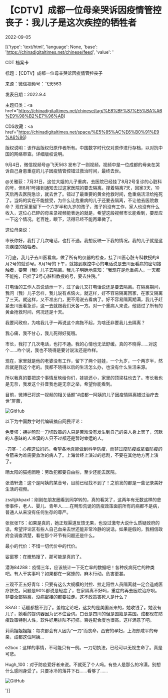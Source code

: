 # 【CDTV】成都一位母亲哭诉因疫情管控丧子：我儿子是这次疾控的牺牲者

2022-09-05

[{'type': 'text/html', 'language': None, 'base': 'https://chinadigitaltimes.net/chinese/feed', 'value': '

CDT 档案卡

标题：【CDTV】成都一位母亲哭诉因疫情管控丧子

来源：微信视频号：飞天563

发表日期：2022.9.4

主题归类：<a href="https://chinadigitaltimes.net/chinese/tag/%E8%BF%87%E5%BA%A6%E9%98%B2%E7%96%AB)

CDS收藏：<a href="https://chinadigitaltimes.net/space/%E5%85%AC%E6%B0%91%E9%A6%86)

版权说明：该作品版权归原作者所有。中国数字时代仅对原作进行存档，以对抗中国的网络审查。详细版权说明。





9月4日，微信视频号@飞天563 发布了一则视频，视频中是一位成都的母亲在哭诉自己身患重症的儿子因疫情管控错过救治时间，最终去世。





@关雅荻：7月31日，这位大姐的儿子重病，去医院已经挂了8月2号复诊的心脏科的号，但8月1号接到通知去过这家医院的要去隔离。撑着隔离7天，回家3天，10天后再去医院急诊，就去世了。错过了最重要的黄金抢救时间，危重病活活给拖死了。当妈的实在不能接受，为什么让危重病的儿子还要去隔离，不让他去医院救命？ 现在家里留下一个六岁半和九岁的孩子，孩子妈没有工作，家人也没有什么收入，这位心已碎的母亲录视频能表达的就是，希望这段视频市长能看到，要反应一下这个情况。老百姓，眼下，活得已经不能再卑微了。



这位母亲说：



市长你好，我打了几次电话，也打不通。我想反映一下我的情况。我的儿子就是这次疾控的牺牲者。

7月底，我儿子去川医看病，做了所有的仪器的检查，挂了川医心脏专科教授的8月2号的就诊号。8月1号的下午，就接到疾控中心的电话说是去川医看病的密切接触者，要带（我）儿子去隔离。我儿子明确地告知：“我现在是危重病人，一天都不能拖，已挂了2号心脏科教授的号，要去住院。”

打电话的工作人员说请示一下，过了会儿又打电话说还是要去隔离。在隔离期间，我问（我）儿子怎样，我儿说有点恼火。就这样，好不容易隔离回家，在家又隔离了三天。就这样，又不准出门，更不用说去看病了。好不容易隔离期满，我儿子赶紧去川医看急诊，这一去就跟我们天各一方。对一个重病人来说，他错过了所有的黄金抢救时间，何况还是十天。

我要问政府，为啥我儿子一再说这个病拖不起，为啥还非要我儿去隔离？

我心痛，我不甘心，我儿死得好冤哦。

市长，我打了几次电话，也打不通。我的心情也无法舒缓。真的不晓得&#8230;&#8230;对这个&#8230;&#8230;咋个说，我也不晓得是要讨说法还是咋样。

现在，家里就是他的老婆没有工作，留下了两个娃娃，一个九岁，一个两岁半，然后就是我这个老的。我都不晓得以后的生活怎么办，也没有什么生活来源。

所以我真的要把这个事情反映给你们，娃娃还小，家里的顶梁柱也去了。市长我也是无奈，我发这个抖音我也是无奈之举，希望你能看到。



目前，微博已将这一视频的相关话题“#成都一阿姨的儿子因疫情隔离错过治疗去世”屏蔽，

![GitHub](https://chinadigitaltimes.net/chinese/files/2022/09/image-1662349307211.png)

以下为中国数字时代编辑摘自网民评论：



色曼塔：拥护畸形一刀切政策的人只是苦难没有发生到自己的亲人身上罢了，沉默的人愚昧的人冷漠的人只不过都还是暂时幸运的人。

-刀寒-：心疼这位妈妈，希望各地真能做到科学防疫，而非过度防疫或拿着防疫的令箭来为难需要救治的病人了。上海曾经上演过的悲剧，不要在其他地方再上演了。

晒太阳的猫抱团睡：劳改犯都要自由些，至少还能去医院。

张浩轩逸：这个是阿姨的某音号，目前已经找不到了！之前发的都是一些记录美好生活的视频。

zsslljjkkpaxl：刚刚在朋友圈看到同学转的，真的看哭了，这两年有无数这样的悲惨事件，老人、婴儿、青年人……在畸形荒诞的防疫政策面前所有的病都不是病，普通人从来没有任何生存的尊严。

张张张TS：如果是真的，她正规渠道反馈无果，也没过激夸大说什么质疑政府的话，希望评论区有些人自己血亲去世还能非常冷静的说话。如果是假的，我相信政府会调查清楚，看在那个环节有问题还是什么。

最小的代价：不惜一切代价中的代价。

娑窗寒：在撤热搜了，那可能是真的了。

潜海84288：疫情三年，应该统计一下死亡率的数据吧！各种疾病死亡的种类吧。有人干实事吗？如果都在一窝蜂的，麻木行动。危害更甚。

三观不正五好青年：只要有这么大规模的封控、拉走阳性人员隔离就一定会造成医疗挤兑。问题是90%都说是轻症了，在家隔离不好吗，重症的再去医院治疗呗。 非要全部隔离，没病密接的都要拉走。这不政策害死人是什么？

SSAG：话题都搜不到了。盖棺定论吧，这女的是美国派来的，她收钱了。她没有儿子，她看的提词器因为记不住台词。口音是四川的但是国籍是美国。成都现在防疫政策特别人性，软件好用排队不打挤。百姓配合度也很高。这样满意了吧。

莉莉姐姐姐姐：每次都会有人因为“一刀”而丧命，西安的孕妇，上海郎咸平的母亲，成都这位阿姨…

e2box：这样的事情，不可能只有一例。一刀切执法，已经可以无视生命了。真是可悲。

Hugh_100：对于防疫爱好者来说。不就死了个人吗。有些人是那么的冷漠。别想什么感同身受了。只要冰冷的落井下石&#8230;&#8230;看够了……

![GitHub](https://chinadigitaltimes.net/chinese/files/2022/09/image-1662349041117.png)

'}]